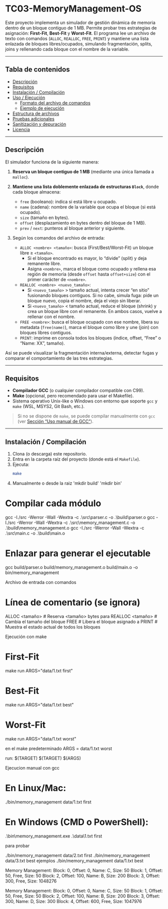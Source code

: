 # TC03-MemoryManagement-OS

Este proyecto implementa un simulador de gestión dinámica de memoria dentro de un bloque contiguo de 1 MB. Permite probar tres estrategias de asignación: **First-Fit**, **Best-Fit** y **Worst-Fit**. El programa lee un archivo de texto con comandos (`ALLOC`, `REALLOC`, `FREE`, `PRINT`) y mantiene una lista enlazada de bloques libres/ocupados, simulando fragmentación, splits, joins y rellenando cada bloque con el nombre de la variable.

---

## Tabla de contenidos

- [Descripción](#descripción)  
- [Requisitos](#requisitos)  
- [Instalación / Compilación](#instalación--compilación)  
- [Uso / Ejecución](#uso--ejecución)  
  - [Formato del archivo de comandos](#formato-del-archivo-de-comandos)  
  - [Ejemplo de ejecución](#ejemplo-de-ejecución)  
- [Estructura de archivos](#estructura-de-archivos)  
- [Pruebas adicionales](#pruebas-adicionales)  
- [Sanitización y depuración](#sanitización-y-depuración)  
- [Licencia](#licencia)

---

## Descripción

El simulador funciona de la siguiente manera:

1. **Reserva un bloque contiguo de 1 MB** (mediante una única llamada a `malloc`).  
2. **Mantiene una lista doblemente enlazada de estructuras `Block`**, donde cada bloque almacena:
   - `free` (booleano): indica si está libre u ocupado.  
   - `name` (cadena): nombre de la variable que ocupa el bloque (si está ocupado).  
   - `size` (tamaño en bytes).  
   - `offset` (desplazamiento en bytes dentro del bloque de 1 MB).  
   - `prev` / `next`: punteros al bloque anterior y siguiente.  

3. Según los comandos del archivo de entrada:
   - `ALLOC <nombre> <tamaño>`: busca (First/Best/Worst-Fit) un bloque libre ≥ `<tamaño>`.  
     - Si el bloque encontrado es mayor, lo “divide” (split) y deja remanente libre.  
     - Asigna `<nombre>`, marca el bloque como ocupado y rellena esa región de memoria (desde `offset` hasta `offset+size`) con el primer carácter de `<nombre>`.  
   - `REALLOC <nombre> <nuevo_tamaño>`:  
     - Si `<nuevo_tamaño>` > tamaño actual, intenta crecer “en sitio” fusionando bloques contiguos. Si no cabe, simula fuga: pide un bloque nuevo, copia el nombre, deja el viejo sin liberar.  
     - Si `<nuevo_tamaño>` < tamaño actual, reduce el bloque (shrink) y crea un bloque libre con el remanente. En ambos casos, vuelve a rellenar con el nombre.  
   - `FREE <nombre>`: busca el bloque ocupado con ese nombre, libera su metadata (`free(name)`), marca el bloque como libre y une (join) con bloques libres contiguos.  
   - `PRINT`: imprime en consola todos los bloques (índice, offset, “Free” o “Name: XX”, tamaño).

Así se puede visualizar la fragmentación interna/externa, detectar fugas y comparar el comportamiento de las tres estrategias.

---

## Requisitos

- **Compilador GCC** (o cualquier compilador compatible con C99).  
- **Make** (opcional, pero recomendado para usar el Makefile).  
- Sistema operativo Unix-like o Windows con entorno que soporte `gcc` y `make` (WSL, MSYS2, Git Bash, etc.).

> Si no se dispone de `make`, se puede compilar manualmente con `gcc` (ver [Sección “Uso manual de GCC”](#uso--ejecución)).

---

## Instalación / Compilación

1. Clona (o descarga) este repositorio.  
2. Entra en la carpeta raíz del proyecto (donde está el `Makefile`).  
3. Ejecuta:
   ```bash
   make


4. Manualmente o desde la raiz
'mkdir build'
'mkdir bin'

# Compilar cada módulo
gcc -I./src -Werror -Wall -Wextra -c .\src\parser.c            -o .\build\parser.o
gcc -I./src -Werror -Wall -Wextra -c .\src\memory_management.c -o .\build\memory_management.o
gcc -I./src -Werror -Wall -Wextra -c .\src\main.c              -o .\build\main.o

# Enlazar para generar el ejecutable
gcc build/parser.o build/memory_management.o build/main.o -o bin/memory_management


Archivo de entrada con comandos
# Línea de comentario (se ignora)
ALLOC <nombre> <tamaño>    # Reserva <tamaño> bytes para <nombre>
REALLOC <nombre> <tamaño>  # Cambia el tamaño del bloque <nombre>
FREE <nombre>              # Libera el bloque asignado a <nombre>
PRINT                      # Muestra el estado actual de todos los bloques

Ejecución con make

# First-Fit
make run ARGS="data/1.txt first"

# Best-Fit
make run ARGS="data/1.txt best"

# Worst-Fit
make run ARGS="data/1.txt worst"

en el make predeterminado 
ARGS = data/1.txt worst

run: $(TARGET)
	$(TARGET) $(ARGS)


Ejecucion manual con gcc

# En Linux/Mac:
./bin/memory_management data/1.txt first

# En Windows (CMD o PowerShell):
.\bin\memory_management.exe .\data\1.txt first


para probar

./bin/memory_management data/2.txt first
./bin/memory_management data/3.txt best
 ejemplos
 ./bin/memory_management data/1.txt best


 Memory Management:
Block: 0, Offset: 0, Name: C, Size: 50
Block: 1, Offset: 50, Free, Size: 50
Block: 2, Offset: 100, Name: B, Size: 200
Block: 3, Offset: 300, Free, Size: 1048276

Memory Management:
Block: 0, Offset: 0, Name: C, Size: 50
Block: 1, Offset: 50, Free, Size: 50
Block: 2, Offset: 100, Name: B, Size: 200
Block: 3, Offset: 300, Name: D, Size: 300
Block: 4, Offset: 600, Free, Size: 1047976

